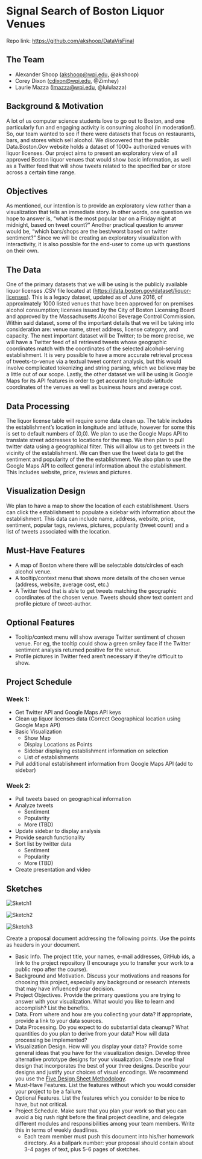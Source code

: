 # Signal Search of Boston Liquor Venues

Repo link: https://github.com/akshoop/DataVisFinal

The Team
---
- Alexander Shoop (akshoop@wpi.edu, @akshoop)
- Corey Dixon (cdixon@wpi.edu, @Zimhey)
- Laurie Mazza (lmazza@wpi.edu, @lululazza)

## Background & Motivation
A lot of us computer science students love to go out to Boston, and one particularly fun and engaging activity is consuming alcohol (in moderation!). So, our team wanted to see if there were datasets that focus on restaurants, bars, and stores which sell alcohol. We discovered that the public Data.Boston.Gov website holds a dataset of 1000+ authorized venues with liquor licenses. Our project aims to present an exploratory view of all approved Boston liquor venues that would show basic information, as well as a Twitter feed that will show tweets related to the specified bar or store across a certain time range.

## Objectives
As mentioned, our intention is to provide an exploratory view rather than a visualization that tells an immediate story. In other words, one question we hope to answer is, “what is the most popular bar on a Friday night at midnight, based on tweet count?” Another practical question to answer would be, “which bars/shops are the best/worst based on twitter sentiment?” Since we will be creating an exploratory visualization with interactivity, it is also possible for the end-user to come up with questions on their own.

## The Data
One of the primary datasets that we will be using is the publicly available liquor licenses .CSV file located at (https://data.boston.gov/dataset/liquor-licenses). This is a legacy dataset, updated as of June 2016, of approximately 1000 listed venues that have been approved for on premises alcohol consumption; licenses issued by the City of Boston Licensing Board and approved by the Massachusetts Alcohol Beverage Control Commission. Within said dataset, some of the important details that we will be taking into consideration are: venue name, street address, license category, and capacity.
The next important dataset will be Twitter; to be more precise, we will have a Twitter feed of all retrieved tweets whose geographic coordinates match with the coordinates of the selected alcohol-serving establishment. It is very possible to have a more accurate retrieval process of tweets-to-venue via a textual tweet content analysis, but this would involve complicated tokenizing and string parsing, which we believe may be a little out of our scope.
Lastly, the other dataset we will be using is Google Maps for its API features in order to get accurate longitude-latitude coordinates of the venues as well as business hours and average cost.

## Data Processing
The liquor license table will require some data clean up. The table includes the establishment’s location in longitude and latitude, however for some this is set to default numbers of (0,0). We plan to use the Google Maps API to translate street addresses to locations for the map. We then plan to pull twitter data using a geographical filter. This will allow us to get tweets in the vicinity of the establishment. We can then use the tweet data to get the sentiment and popularity of the the establishment. We also plan to use the Google Maps API to collect general information about the establishment. This includes website, price, reviews and pictures. 

## Visualization Design
We plan to have a map to show the location of each establishment. Users can click the establishment to populate a sidebar with information about the establishment. This data can include name, address, website, price, sentiment, popular tags, reviews, pictures, popularity (tweet count) and a list of tweets associated with the location. 

## Must-Have Features
- A map of Boston where there will be selectable dots/circles of each alcohol venue.
- A tooltip/context menu that shows more details of the chosen venue (address, website, average cost, etc.)
- A Twitter feed that is able to get tweets matching the geographic coordinates of the chosen venue. Tweets should show text content and profile picture of tweet-author.

## Optional Features
- Tooltip/context menu will show average Twitter sentiment of chosen venue. For eg, the tooltip could show a green smiley face if the Twitter sentiment analysis returned positive for the venue.
- Profile pictures in Twitter feed aren’t necessary if they’re difficult to show.

## Project Schedule

### Week 1:
- Get Twitter API and Google Maps API keys
- Clean up liquor licenses data (Correct Geographical location using Google Maps API)
- Basic Visualization 
	* Show Map
	* Display Locations as Points
	* Sidebar displaying establishment information on selection
	* List of establishments
- Pull additional establishment information from Google Maps API (add to sidebar)

### Week 2:
- Pull tweets based on geographical information
- Analyze tweets
	* Sentiment
	* Popularity
	* More (TBD)
- Update sidebar to display analysis
- Provide search functionality
- Sort list by twitter data
	* Sentiment
	* Popularity
	* More (TBD)
- Create presentation and video



## Sketches

![Sketch1](IMG/Version1.png)

![Sketch2](IMG/Version2sidebar.png)

![Sketch3](IMG/Version2.png)



Create a proposal document addressing the following points.
Use the points as headers in your document.

- Basic Info. The project title, your names, e-mail addresses, GitHub ids, a link to the project repository (I encourage you to transfer your work to a public repo after the course).
- Background and Motivation. Discuss your motivations and reasons for choosing this project, especially any background or research interests that may have influenced your decision.
- Project Objectives. Provide the primary questions you are trying to answer with your visualization. What would you like to learn and accomplish? List the benefits.
- Data. From where and how are you collecting your data? If appropriate, provide a link to your data sources.
- Data Processing. Do you expect to do substantial data cleanup? What quantities do you plan to derive from your data? How will data processing be implemented?
- Visualization Design. How will you display your data? Provide some general ideas that you have for the visualization design. Develop three alternative prototype designs for your visualization. Create one final design that incorporates the best of your three designs. Describe your designs and justify your choices of visual encodings. We recommend you use the [Five Design Sheet Methodology](http://fds.design/).
- Must-Have Features. List the features without which you would consider your project to be a failure.
- Optional Features. List the features which you consider to be nice to have, but not critical.
- Project Schedule. Make sure that you plan your work so that you can avoid a big rush right before the final project deadline, and delegate different modules and responsibilities among your team members. Write this in terms of weekly deadlines.
    - Each team member must push this document into his/her homework directory. As a ballpark number: your proposal should contain about 3-4 pages of text, plus 5-6 pages of sketches.

